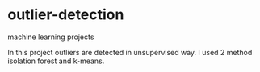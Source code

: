 # outlier-detection
machine learning projects

In this project outliers are detected in unsupervised way. I used 2 method isolation forest and k-means. 

